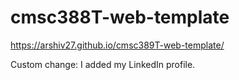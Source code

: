 # cmsc388T-web-template

https://arshiv27.github.io/cmsc389T-web-template/

Custom change: I added my LinkedIn profile. 
